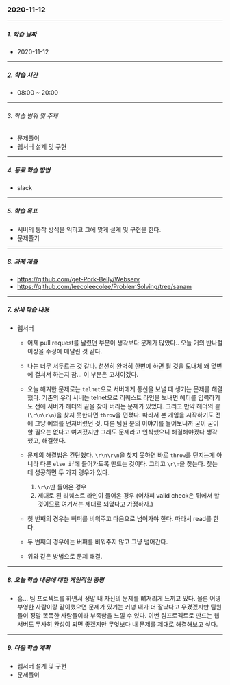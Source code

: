 ### 2020-11-12

-----
##### 1. 학습 날짜
- 2020-11-12

-----
##### 2. 학습 시간
- 08:00 ~ 20:00

-----
###### 3. 학습 범위 및 주제
- 문제풀이
- 웹서버 설계 및 구현

-----
##### 4. 동료 학습 방법
- slack

-----
##### 5. 학습 목표
- 서버의 동작 방식을 익히고 그에 맞게 설계 및 구현을 한다.
- 문제풀기

-----
##### 6. 과제 제출
- https://github.com/get-Pork-Belly/Webserv
- https://github.com/leecoleecolee/ProblemSolving/tree/sanam

-----
##### 7. 상세 학습 내용

- 웹서버
    - 어제 pull request를 날렸던 부분이 생각보다 문제가 많았다.. 오늘 거의 반나절 이상을 수정에 매달린 것 같다.
    - 나는 너무 서두르는 것 같다. 천천히 완벽히 한번에 하면 될 것을 도대체 왜 몇번에 걸쳐서 하는지 참... 이 부분은 고쳐야겠다.
    - 오늘 해겨한 문제로는 `telnet`으로 서버에게 통신을 보낼 때 생기는 문제를 해결했다. 기존의 우리 서버는 telnet으로 리퀘스트 라인을 보내면 헤더를 입력하기도 전에 서버가 헤더의 끝을 찾아 버리는 문제가 있었다. 그리고 만약 헤더의 끝(`\r\n\r\n`)을 찾지 못한다면 `throw`을 던졌다. 따라서 본 게임을 시작하기도 전에 그냥 예외를 던져버렸던 것. 다른 팀원 분의 이야기를 들어보니까 굳이 굳이 할 필요는 없다고 여겨졌지만 그래도 문제라고 인식했으니 해결해야겠다 생각했고, 해결했다.
    - 문제의 해결법은 간단했다. `\r\n\r\n`을 찾지 못하면 바로 `throw`를 던지는게 아니라 다른 `else if`에 들어가도록 만드는 것이다. 그리고 `\r\n`을 찾는다. 찾는데 성공하면 두 가지 경우가 있다.
        1. `\r\n`만 들어온 경우
        2. 제대로 된 리퀘스트 라인이 들어온 경우 (어차피 valid check은 뒤에서 할 것이므로 여기서는 제대로 되었다고 가정하자.)

    - 첫 번째의 경우는 버퍼를 비워주고 다음으로 넘어가야 한다. 따라서 read를 한다.
    - 두 번째의 경우에는 버퍼를 비워주지 않고 그냥 넘어간다.
    - 위와 같은 방법으로 문제 해결.

 -----
##### 8. 오늘 학습 내용에 대한 개인적인 총평
- 흠... 팀 프로젝트를 하면서 정말 내 자신의 문제를 뼈저리게 느끼고 있다. 물론 어영부영한 사람이랑 같이했으면 문제가 있기는 커녕 내가 더 잘났다고 우겼겠지만 팀원들이 정말 똑똑한 사람들이라 부족함을 느낄 수 있다. 이번 팀프로젝트로 만드는 웹서버도 무사히 완성이 되면 좋겠지만 무엇보다 내 문제를 제대로 해결해보고 싶다.

-----

##### 9. 다음 학습 계획

- 웹서버 설계 및 구현
- 문제풀이
